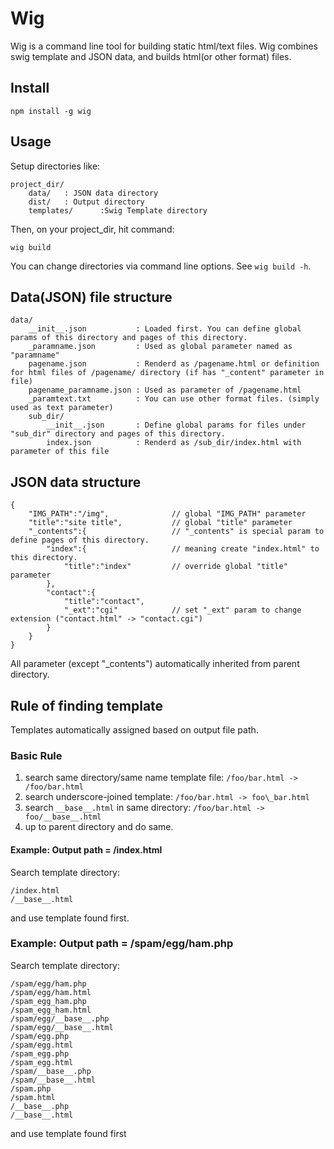 Wig
====

Wig is a command line tool for building static html/text files.
Wig combines swig template and JSON data, and builds html(or other format) files.


Install
-------

```
npm install -g wig
```

Usage
-----
Setup directories like:

```
project_dir/
    data/   : JSON data directory
    dist/   : Output directory
    templates/      :Swig Template directory
```

Then, on your project_dir, hit command:

```
wig build
```

You can change directories via command line options. See `wig build -h`.

Data(JSON) file structure
---------

```
data/
    __init__.json           : Loaded first. You can define global params of this directory and pages of this directory. 
    _paramname.json         : Used as global parameter named as "paramname"
    pagename.json           : Renderd as /pagename.html or definition for html files of /pagename/ directory (if has "_content" parameter in file)
    pagename_paramname.json : Used as parameter of /pagename.html
    _paramtext.txt          : You can use other format files. (simply used as text parameter)
    sub_dir/
        __init__.json       : Define global params for files under "sub_dir" directory and pages of this directory.
        index.json          : Renderd as /sub_dir/index.html with parameter of this file
```


JSON data structure
---------------

```
{
    "IMG_PATH":"/img",              // global "IMG_PATH" parameter
    "title":"site title",           // global "title" parameter
    "_contents":{                   // "_contents" is special param to define pages of this directory.
        "index":{                   // meaning create "index.html" to this directory.
            "title":"index"         // override global "title" parameter
        },
        "contact":{
            "title":"contact",
            "_ext":"cgi"            // set "_ext" param to change extension ("contact.html" -> "contact.cgi")
        }
    }
}
```
All parameter (except "_contents") automatically inherited from parent directory.


Rule of finding template
------------

Templates automatically assigned based on output file path. 

### Basic Rule

1. search same directory/same name template file: `/foo/bar.html -> /foo/bar.html`
1. search underscore-joined template: `/foo/bar.html -> foo\_bar.html`
1. search `__base__.html` in same directory: `/foo/bar.html -> foo/__base__.html`
1. up to parent directory and do same.


#### Example: Output path = /index.html

Search template directory:
```
/index.html
/__base__.html
```
and use template found first.


### Example: Output path = /spam/egg/ham.php

Search template directory:
```
/spam/egg/ham.php
/spam/egg/ham.html
/spam_egg_ham.php
/spam_egg_ham.html
/spam/egg/__base__.php
/spam/egg/__base__.html
/spam/egg.php
/spam/egg.html
/spam_egg.php
/spam_egg.html
/spam/__base__.php
/spam/__base__.html
/spam.php
/spam.html
/__base__.php
/__base__.html
```
and use template found first
